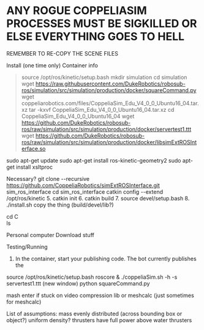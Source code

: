 # ANY ROGUE COPPELIASIM PROCESSES MUST BE SIGKILLED OR ELSE EVERYTHING GOES TO HELL

REMEMBER TO RE-COPY THE SCENE FILES

Install (one time only)
Container info


> source /opt/ros/kinetic/setup.bash
> mkdir simulation
> cd simulation
> wget https://raw.githubusercontent.com/DukeRobotics/robosub-ros/simulation/src/simulation/production/docker/squareCommand.py
> wget coppeliarobotics.com/files/CoppeliaSim_Edu_V4_0_0_Ubuntu16_04.tar.xz
> tar -kxvf CoppeliaSim_Edu_V4_0_0_Ubuntu16_04.tar.xz
> cd CoppeliaSim_Edu_V4_0_0_Ubuntu16_04
> wget https://github.com/DukeRobotics/robosub-ros/raw/simulation/src/simulation/production/docker/servertest1.ttt
> wget https://github.com/DukeRobotics/robosub-ros/raw/simulation/src/simulation/production/docker/libsimExtROSInterface.so

sudo apt-get update
sudo apt-get install ros-kinetic-geometry2
sudo apt-get install xsltproc

Necessary?
git clone --recursive https://github.com/CoppeliaRobotics/simExtROSInterface.git sim_ros_interface
cd sim_ros_interface
catkin config --extend /opt/ros/kinetic
5. catkin init
6. catkin build
7. source devel/setup.bash
8. ./install.sh
copy the thing (build/devel/lib?)

cd C	
ls



Personal computer
Download stuff


Testing/Running
1. In the container, start your publishing code. The bot currently publishes the 

source /opt/ros/kinetic/setup.bash
roscore &
./coppeliaSim.sh -h -s servertest1.ttt
(new window)
python squareCommand.py

mash enter if stuck on video compression lib or meshcalc (just sometimes for meshcalc)

List of assumptions:
mass evenly distributed (across bounding box or object?)
	uniform density?
thrusters have full power above water
thrusters 